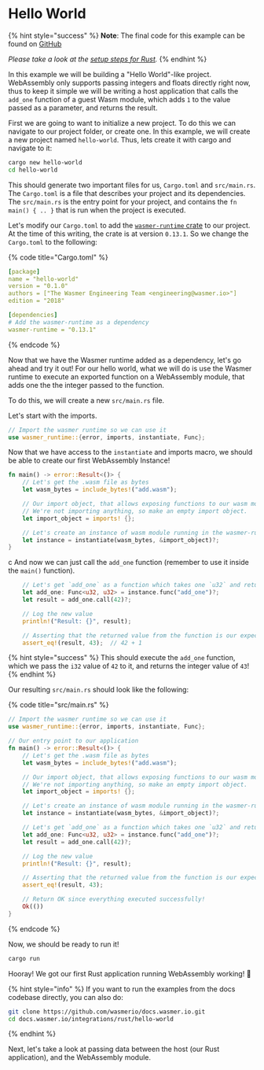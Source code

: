 # Hello World

{% hint style="success" %}
**Note**: The final code for this example can be found on [GitHub](https://github.com/wasmerio/docs.wasmer.io/tree/master/integrations/rust/examples/hello-world)

_Please take a look at the_ [_setup steps for Rust_](https://github.com/wasmerio/docs.wasmer.io/tree/f2ebe6a08e0ac5f6bd58ababffa793df6ab4424d/integrations/rust/examples/setup.md)_._
{% endhint %}

In this example we will be building a "Hello World"-like project. WebAssembly only supports passing integers and floats directly right now, thus to keep it simple we will be writing a host application that calls the `add_one` function of a guest Wasm module, which adds `1` to the value passed as a parameter, and returns the result.

First we are going to want to initialize a new project. To do this we can navigate to our project folder, or create one. In this example, we will create a new project named `hello-world`. Thus, lets create it with cargo and navigate to it:

```bash
cargo new hello-world
cd hello-world
```

This should generate two important files for us, `Cargo.toml` and `src/main.rs`. The `Cargo.toml` is a file that describes your project and its dependencies. The `src/main.rs` is the entry point for your project, and contains the `fn main() { .. }` that is run when the project is executed.

Let's modify our `Cargo.toml` to add the [`wasmer-runtime` crate](https://crates.io/crates/wasmer-runtime/0.13.1) to our project. At the time of this writing, the crate is at version `0.13.1`. So we change the `Cargo.toml` to the following:

{% code title="Cargo.toml" %}
```yaml
[package]
name = "hello-world"
version = "0.1.0"
authors = ["The Wasmer Engineering Team <engineering@wasmer.io>"]
edition = "2018"

[dependencies]
# Add the wasmer-runtime as a dependency
wasmer-runtime = "0.13.1"
```
{% endcode %}

Now that we have the Wasmer runtime added as a dependency, let's go ahead and try it out! For our hello world, what we will do is use the Wasmer runtime to execute an exported function on a WebAssembly module, that adds one the the integer passed to the function.

To do this, we will create a new `src/main.rs` file.

Let's start with the imports.

```rust
// Import the wasmer runtime so we can use it
use wasmer_runtime::{error, imports, instantiate, Func};
```

Now that we have access to the `instantiate` and imports macro, we should be able to create our first WebAssembly Instance!

```rust
fn main() -> error::Result<()> {
    // Let's get the .wasm file as bytes
    let wasm_bytes = include_bytes!("add.wasm");

    // Our import object, that allows exposing functions to our wasm module.
    // We're not importing anything, so make an empty import object.
    let import_object = imports! {};

    // Let's create an instance of wasm module running in the wasmer-runtime
    let instance = instantiate(wasm_bytes, &import_object)?;
}
```
c
And now we can just call the `add_one` function \(remember to use it inside the `main()` function\).

```rust
    // Let's get `add_one` as a function which takes one `u32` and returns one `u32`
    let add_one: Func<u32, u32> = instance.func("add_one")?;
    let result = add_one.call(42)?;

    // Log the new value
    println!("Result: {}", result);

    // Asserting that the returned value from the function is our expected value.
    assert_eq!(result, 43);  // 42 + 1
```

{% hint style="success" %}
This should execute the `add_one` function, which we pass the `i32` value of `42` to it, and returns the integer value of `43`!
{% endhint %}

Our resulting `src/main.rs` should look like the following:

{% code title="src/main.rs" %}
```rust
// Import the wasmer runtime so we can use it
use wasmer_runtime::{error, imports, instantiate, Func};

// Our entry point to our application
fn main() -> error::Result<()> {
    // Let's get the .wasm file as bytes
    let wasm_bytes = include_bytes!("add.wasm");

    // Our import object, that allows exposing functions to our wasm module.
    // We're not importing anything, so make an empty import object.
    let import_object = imports! {};

    // Let's create an instance of wasm module running in the wasmer-runtime
    let instance = instantiate(wasm_bytes, &import_object)?;

    // Let's get `add_one` as a function which takes one `u32` and returns one `u32`
    let add_one: Func<u32, u32> = instance.func("add_one")?;
    let result = add_one.call(42)?;

    // Log the new value
    println!("Result: {}", result);

    // Asserting that the returned value from the function is our expected value.
    assert_eq!(result, 43);

    // Return OK since everything executed successfully!
    Ok(())
}
```
{% endcode %}

Now, we should be ready to run it!

```bash
cargo run
```

Hooray! We got our first Rust application running WebAssembly working! 🎉

{% hint style="info" %}
If you want to run the examples from the docs codebase directly, you can also do:

```bash
git clone https://github.com/wasmerio/docs.wasmer.io.git
cd docs.wasmer.io/integrations/rust/hello-world
```
{% endhint %}

Next, let's take a look at passing data between the host \(our Rust application\), and the WebAssembly module.

